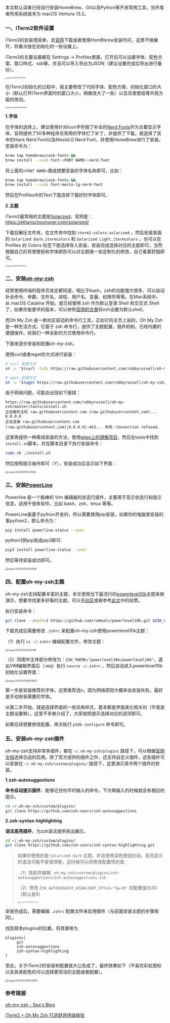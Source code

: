 

本文默认读者已经自行安装HomeBrew、Git以及Python等开发常用工具，另外笔者所用系统版本为 macOS Ventura 13.2。

### 一、iTerm2软件设置

iTerm2的安装很简单，去[官网](https://iterm2.com/)下载或者使用HomBbrew安装均可，这里不做展开，将重点放在初始化的一些设置上。



iTerm2的主要设置都在 Settings -> Profiles里面，打开后可以设置字体、配色方案、窗口样式、ssh等，并且可以导入导出为JSON（建议设置完成后导出进行备份）。

<img src="https://kiwi4814-1256211473.cos.ap-nanjing.myqcloud.com/img/image-20230201144115407.webp" alt="image-20230201144115407" style="zoom: 33%;" />



在iTerm2初始化的过程中，我主要修改了代码字体、配色方案、初始化窗口的大小（默认打开iTerm界面时的窗口大小，稍微改大了一些）以及背景壁纸等外观方面的改动。

<img src="https://kiwi4814-1256211473.cos.ap-nanjing.myqcloud.com/img/image-20230201150934590.webp" alt="image-20230201150934590" style="zoom: 33%;" />

**1.字体**

在字体的选择上，建议使用针对icon字符做了补全的[Nerd Fonts](https://www.nerdfonts.com/)作为主要显示字体，官网提供了50多种程序员常用的字体打了补丁，并提供了下载，我选择了其中的Hack Nerd Font以及MesloLG Nerd Font，并使用HomeBrew进行了安装，安装命令为：

```bash
brew tap homebrew/cask-fonts &&
brew install --cask font-<FONT NAME>-nerd-font
```

将上面的`<FONT NAME>`换成想要安装的字体名称即可，比如：

```bash
brew tap homebrew/cask-fonts &&
brew install --cask font-meslo-lg-nerd-font
```

然后在Profiles中的Text下面选择下载好的字体即可。



**2.主题**

iTerm2最常用的主题是[Solarized](https://github.com/altercation/solarized)，官网是：https://ethanschoonover.com/solarized/

下载后解压文件夹，在文件夹中找到 `iterm2-colors-solarized` ，然后安装里面的 `Solarized Dark.itermcolors` 和 `Solarized Light.itermcolors` ，也可以在 Profiles 的 Colors 标签下面选择导入安装，安装完成选择对应的主题即可，当然根据自己的背景壁纸和字体颜色可以对主题做一些定制化的修改，自己看着舒服即可。



<img src="https://kiwi4814-1256211473.cos.ap-nanjing.myqcloud.com/img/image-20230201154934113.webp" alt="image-20230201154934113" style="zoom: 33%;" />

### 二、安装[oh-my-zsh](https://github.com/ohmyzsh/ohmyzsh)



经常使用终端的程序员肯定都知道，相比于bash，zsh的功能强大很多，可以自动补全命令、参数、文件名、进程、用户名、变量、权限符等等。在Mac系统中，从 macOS Catalina 开始，就已经使用 zsh 作为默认登录 Shell 和交互式 Shell 了，如果你是更早的版本，可以参照[官网的文章](https://support.apple.com/zh-cn/HT208050)将zsh设置为默认shell。



而Oh My Zsh 是一款社区驱动的命令行工具，正如它的主页上说的，Oh My Zsh 是一种生活方式。它基于 zsh 命令行，提供了主题配置，插件机制，已经内置的便捷操作。给我们一种全新的方式使用命令行。



下面来逐步安装和配置oh-my-zsh。



使用curl或者wget的方式进行安装：

```bash
# curl 安装方式
sh -c "$(curl -fsSL https://raw.githubusercontent.com/robbyrussell/oh-my-zsh/master/tools/install.sh)"

# wget 安装方式
sh -c "$(wget https://raw.githubusercontent.com/robbyrussell/oh-my-zsh/master/tools/install.sh -O -)"
```

由于网络问题，可能会出现如下报错：

```log
https://raw.githubusercontent.com/robbyrussell/oh-my-zsh/master/tools/install.sh
正在解析主机 raw.githubusercontent.com (raw.githubusercontent.com)... 0.0.0.0
正在连接 raw.githubusercontent.com (raw.githubusercontent.com)|0.0.0.0|:443... 失败：Connection refused。
```

这里再提供一种离线安装的方法，使用[gitee上的镜像项目](https://gitee.com/mirrors/oh-my-zsh)，然后在tools中找到`install.sh`脚本，并在脚本目录下执行安装命令：

```bash
sudo sh ./install.sh
```

然后按照提示操作即可（Y），安装成功后显示如下界面：

<img src="https://kiwi4814-1256211473.cos.ap-nanjing.myqcloud.com/img/image-20230131151313028.webp" alt="image-20230131151313028" style="zoom:50%;" />



### 三、安装[PowerLine](https://powerline.readthedocs.io/en/latest/installation.html)



Powerline 是一个极棒的 Vim 编辑器的状态行插件，主要用于显示状态行和提示信息，适用于很多软件，比如 bash、zsh、tmux 等等。

PowerLine是基于python开发的，所以需要使用pip安装，如果你的电脑里安装的事python2，那么命令为：

```bash
pip install powerline-status --user
```

python3把pip改成pip3即可:

```bash
pip3 install powerline-status --user
```

然后等待安装成功即可。

<img src="https://kiwi4814-1256211473.cos.ap-nanjing.myqcloud.com/img/image-20230131152454149.webp" alt="image-20230131152454149" style="zoom:50%;" />



### 四、配置oh-my-zsh主题



oh-my-zsh支持配置丰富的主题，本文使用当下最流行的[powerlevel10k](https://github.com/romkatv/powerlevel10k)主题来做演示，想要寻找更多好看的主题，可以去[社区](https://github.com/ohmyzsh/ohmyzsh/wiki/Themes)或者参考[此文](https://www.slant.co/topics/7553/~theme-for-oh-my-zsh)中的投票。



执行安装命令：

```bash
git clone --depth=1 https://github.com/romkatv/powerlevel10k.git $ZSH_CUSTOM/themes/powerlevel10k
```

下载完成后需要修改 `.zshrc` 来配置oh-my-zsh使用powerlevel10k主题：



（1）执行 `vi ~/.zshrc` 编辑配置文件，修改主题：

<img src="https://kiwi4814-1256211473.cos.ap-nanjing.myqcloud.com/img/image-20230131161302199.webp" alt="image-20230131161302199" style="zoom: 50%;" />

（2）将图中主体部分修改为：`ZSH_THEME="powerlevel10k/powerlevel10k"`，退出VIM编辑界面后（:wq）执行 `source ~/.zshrc` ，然后自动进入powerlevel10k初始化设置界面：

<img src="https://kiwi4814-1256211473.cos.ap-nanjing.myqcloud.com/img/image-20230131162633820.webp" alt="image-20230131162633820" style="zoom: 50%;" />

第一步是安装推荐的字体，这里推荐选n，因为网络原因大概率会安装失败，最好是手动安装需要的字体。

从第二步开始，就是选择界面的一些风格样式，基本都是界面美化相关的（毕竟是主题设置嘛），这里不多做介绍了，大家按照提示选择对应的选项即可。



如果后续想要修改配置，再次执行 `p10k configure` 命令即可。



### 五、安装oh-my-zsh插件



oh-my-zsh支持非常多插件，都在 `~/.oh-my-zsh/plugins` 路径下，可以根据[官网文档](https://github.com/ohmyzsh/ohmyzsh/wiki/Plugins)选择合适的启用。除了官方提供的插件之外，还支持自定义插件，这些插件可以安装在 `~/.oh-my-zsh/custom/plugins/`  路径下，这里演示其中两个插件的安装。



**1.zsh-autosuggestions**

**命令自动提示插件**，能够记住你平时输入的命令，下次再输入的时候就会有相应的提示。

```bash
cd ~/.oh-my-zsh/custom/plugins/
git clone https://github.com/zsh-users/zsh-autosuggestions
```



**2.zsh-syntax-highlighting**

**语法高亮插件**，为zsh语法提供突出展示。

```bash
cd ~/.oh-my-zsh/custom/plugins/
git clone https://github.com/zsh-users/zsh-syntax-highlighting.git
```

> 如果你使用的是 `Solarized Dark` 主题，并且使用深色壁纸的话，高亮显示的语法可能不是很清晰，这时候可以将修改配置项的值：
>
> （1）找到并编辑 `.oh-my-zsh/custom/plugins/zsh-autosuggestions/zsh-autosuggestions.zsh`
>
> （2）修改 `ZSH_AUTOSUGGEST_HIGHLIGHT_STYLE='fg=30'` 的配置值为30（默认是8） 
>
> <img src="https://kiwi4814-1256211473.cos.ap-nanjing.myqcloud.com/img/image-20230201164334524.webp" alt="image-20230201164334524" style="zoom:33%;" />



安装完成后，需要编辑 `.zshrc` 配置文件来启用插件（与前面安装主题的步骤相同）。

找到原本plugins的位置，将其替换为

```
plugins=(
     git
     zsh-autosuggestions
     zsh-syntax-highlighting 
)
```



至此，关于iTerm2的安装和配置就大公告成了，最终效果如下（不喜欢彩虹图标以及各类配色的可以选择更简洁的主题或者配置）。

<img src="https://kiwi4814-1256211473.cos.ap-nanjing.myqcloud.com/img/image-20230201164529759.webp" alt="image-20230201164529759" style="zoom:50%;" />

### 参考链接

[oh-my-zsh - Sea's Blog](https://mrseawave.github.io/blogs/articles/2021/08/29/oh-my-zsh/)

[iTerm2 + Oh My Zsh 打造舒适终端体验](https://segmentfault.com/a/1190000014992947)

